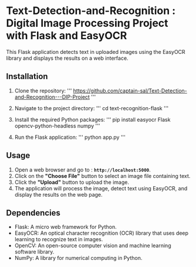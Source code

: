 # Text-Detection-and-Recognition : Digital Image Processing Project with Flask and EasyOCR

This Flask application detects text in uploaded images using the EasyOCR library and displays the results on a web interface.

## Installation

1. Clone the repository:
'''
https://github.com/captain-sal/Text-Detection-and-Recognition---DIP-Project
'''

3. Navigate to the project directory:
'''
cd text-recognition-flask
'''


5. Install the required Python packages:
'''
pip install easyocr Flask opencv-python-headless numpy
'''


7. Run the Flask application:
'''
python app.py
'''


## Usage

1. Open a web browser and go to :  **`http://localhost:5000`**.
2. Click on the **"Choose File"** button to select an image file containing text.
3. Click the **"Upload"** button to upload the image.
4. The application will process the image, detect text using EasyOCR, and display the results on the web page.


## Dependencies

- Flask: A micro web framework for Python.
- EasyOCR: An optical character recognition (OCR) library that uses deep learning to recognize text in images.
- OpenCV: An open-source computer vision and machine learning software library.
- NumPy: A library for numerical computing in Python.


